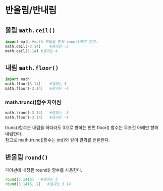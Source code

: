 # 반올림/반내림

## 올림 `math.ceil()`

```python
import math #math 모듈을 먼저 import해야 한다.
math.ceil(-3.14)    #결과는 -3
math.ceil(3.14) #결과는 4
```

## 내림 `math.floor()`
```python
import math
math.floor(3.14)    #결과는 3
math.floor(-3.14)   #결과는 -4
```
### math.trunc()함수 차이점
```python
math.trunc(-3.14)   #결과는 -3
math.floor(-3.14)   #결과는 -4
```
trunc()함수는 내림을 하더라도 0으로 향하는 반면 floor() 함수는 무조건 아래만 향해 내림한다.\
참고로 math.trunc()함수는 int()와 같이 결과를 반환한다.

## 반올림 `round()`
파이썬에 내장된 round() 함수를 사용한다.
```python
round(3.1415)   #결과는 3
round(3.1415, 2)   #결과는 3.14
```